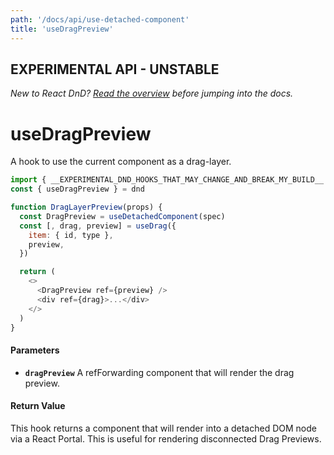 ```yaml
---
path: '/docs/api/use-detached-component'
title: 'useDragPreview'
---
```


## EXPERIMENTAL API - UNSTABLE

_New to React DnD? [Read the overview](/docs/overview) before jumping into the docs._

# useDragPreview

A hook to use the current component as a drag-layer.

```js
import { __EXPERIMENTAL_DND_HOOKS_THAT_MAY_CHANGE_AND_BREAK_MY_BUILD__ as dnd } from 'react-dnd'
const { useDragPreview } = dnd

function DragLayerPreview(props) {
  const DragPreview = useDetachedComponent(spec)
  const [, drag, preview] = useDrag({
    item: { id, type },
    preview,
  })

  return (
    <>
      <DragPreview ref={preview} />
      <div ref={drag}>...</div>
    </>
  )
}
```

#### Parameters

- **`dragPreview`** A refForwarding component that will render the drag preview.

#### Return Value

This hook returns a component that will render into a detached DOM node via a React Portal. This is useful for rendering disconnected Drag Previews.
